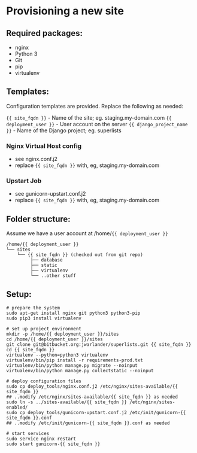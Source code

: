 Provisioning a new site
=======================

## Required packages:

* nginx
* Python 3
* Git
* pip
* virtualenv


## Templates:

Configuration templates are provided. Replace the following as needed:

`{{ site_fqdn }}` - Name of the site; eg. staging.my-domain.com
`{{ deployment_user }}` - User account on the server
`{{ django_project_name }}` - Name of the Django project; eg. superlists


### Nginx Virtual Host config

* see nginx.conf.j2
* replace `{{ site_fqdn }}` with, eg, staging.my-domain.com


### Upstart Job

* see gunicorn-upstart.conf.j2
* replace `{{ site_fqdn }}` with, eg, staging.my-domain.com


## Folder structure:

Assume we have a user account at /home/`{{ deployment_user }}`

    /home/{{ deployment_user }}
    └── sites
        └── {{ site_fqdn }} (checked out from git repo)
             ├── database
             ├── static
             ├── virtualenv
             └── ..other stuff

## Setup:

    # prepare the system
    sudo apt-get install nginx git python3 python3-pip
    sudo pip3 install virtualenv

    # set up project environment
    mkdir -p /home/{{ deployment_user }}/sites
    cd /home/{{ deployment_user }}/sites
    git clone git@bitbucket.org:jwarlander/superlists.git {{ site_fqdn }}
    cd {{ site_fqdn }}
    virtualenv --python=python3 virtualenv
    virtualenv/bin/pip install -r requirements-prod.txt
    virtualenv/bin/python manage.py migrate --noinput
    virtualenv/bin/python manage.py collectstatic --noinput

    # deploy configuration files
    sudo cp deploy_tools/nginx.conf.j2 /etc/nginx/sites-available/{{ site_fqdn }}
    ## ..modify /etc/nginx/sites-available/{{ site_fqdn }} as needed
    sudo ln -s ../sites-available/{{ site_fqdn }} /etc/nginx/sites-enabled/
    sudo cp deploy_tools/gunicorn-upstart.conf.j2 /etc/init/gunicorn-{{ site_fqdn }}.conf
    ## ..modify /etc/init/gunicorn-{{ site_fqdn }}.conf as needed

    # start services
    sudo service nginx restart
    sudo start gunicorn-{{ site_fqdn }}
